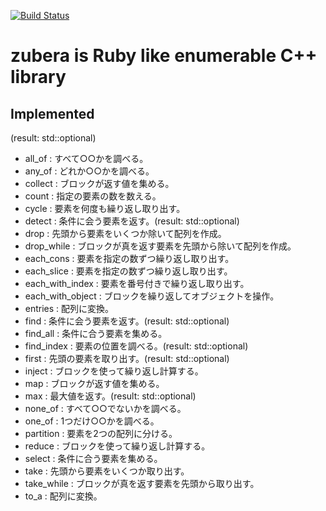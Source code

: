 [![Build Status](https://travis-ci.org/osyo-manga/cpp-zubera.svg_ofbranch=master)](https://travis-ci.org/osyo-manga/cpp-zubera)

# zubera is Ruby like enumerable C++ library

## Implemented
(result: std::optional)
- all_of : すべて○○かを調べる。
- any_of : どれか○○かを調べる。
- collect : ブロックが返す値を集める。
- count : 指定の要素の数を数える。
- cycle : 要素を何度も繰り返し取り出す。
- detect : 条件に会う要素を返す。(result: std::optional)
- drop : 先頭から要素をいくつか除いて配列を作成。
- drop_while : ブロックが真を返す要素を先頭から除いて配列を作成。
- each_cons : 要素を指定の数ずつ繰り返し取り出す。
- each_slice : 要素を指定の数ずつ繰り返し取り出す。
- each_with_index : 要素を番号付きで繰り返し取り出す。
- each_with_object : ブロックを繰り返してオブジェクトを操作。
- entries : 配列に変換。
- find : 条件に会う要素を返す。(result: std::optional)
- find_all : 条件に合う要素を集める。
- find_index : 要素の位置を調べる。(result: std::optional)
- first : 先頭の要素を取り出す。(result: std::optional)
- inject : ブロックを使って繰り返し計算する。
- map : ブロックが返す値を集める。
- max : 最大値を返す。(result: std::optional)
- none_of : すべて○○でないかを調べる。
- one_of : 1つだけ○○かを調べる。
- partition : 要素を2つの配列に分ける。
- reduce : ブロックを使って繰り返し計算する。
- select : 条件に合う要素を集める。
- take : 先頭から要素をいくつか取り出す。
- take_while : ブロックが真を返す要素を先頭から取り出す。
- to_a : 配列に変換。


